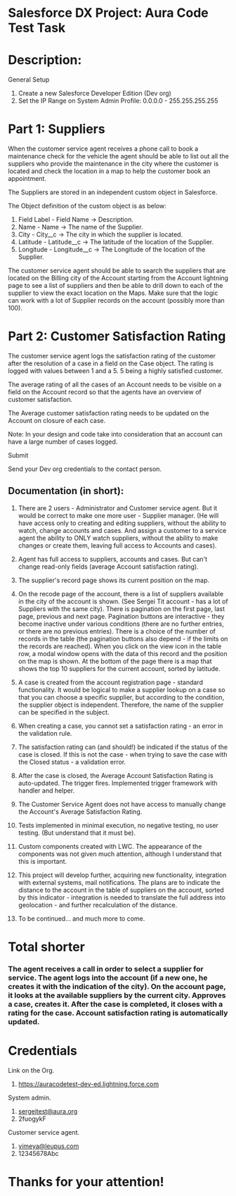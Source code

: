# Salesforce DX Project: Aura Code Test Task

# Description:
General Setup
1. Create a new Salesforce Developer Edition (Dev org)
2. Set the IP Range on System Admin Profile: 0.0.0.0 - 255.255.255.255
# Part 1: Suppliers

When the customer service agent receives a phone call to book a maintenance check for the vehicle the agent should be able to list out all the suppliers who provide the maintenance in the city where the customer is located and check the location in a map to help the customer book an appointment.

The Suppliers are stored in an independent custom object in Salesforce.

The Object definition of the custom object is as below:
1. Field Label - Field Name -> Description.
2. Name - Name -> The name of the Supplier.
3. City - City__c -> The city in which the supplier is located.
4. Latitude - Latitude__c -> The latitude of the location of the Supplier.
5. Longitude - Longitude__c -> The Longitude of the location of the Supplier.


The customer service agent should be able to search the suppliers that are located on the Billing city of the Account starting from the Account lightning page to see a list of suppliers and then be able to drill down to each of the supplier to view the exact location on the Maps.
Make sure that the logic can work with a lot of Supplier records on the account (possibly more than 100).

# Part 2: Customer Satisfaction Rating

The customer service agent logs the satisfaction rating of the customer after the resolution of a case in a field on the Case object. The rating is logged with values between 1 and a 5. 5 being a highly satisfied customer.

The average rating of all the cases of an Account needs to be visible on a field on the Account record so that the agents have an overview of customer satisfaction.

The Average customer satisfaction rating needs to be updated on the Account on closure of each case.

Note: In your design and code take into consideration that an account can have a large number of cases logged.

Submit

Send your Dev org credentials to the contact person.

## Documentation (in short):
1. There are 2 users - Administrator and Customer service agent. But it would be correct to make one more user - Supplier manager. 
(He will have access only to creating and editing suppliers, without the ability to watch, change accounts and cases. 
And assign a customer to a service agent the ability to ONLY watch suppliers, without the ability to make changes or create them, leaving full access to Accounts and cases). 
2. Agent has full access to suppliers, accounts and cases. But can't change read-only fields (average Account satisfaction rating).
3. The supplier's record page shows its current position on the map.
4. On the recode page of the account, there is a list of suppliers available in the city of the account is shown. (See Sergei Tit account - has a lot of Suppliers with the same city).
There is pagination on the first page, last page, previous and next page. 
Pagination buttons are interactive - they become inactive under various conditions (there are no further entries, or there are no previous entries).
There is a choice of the number of records in the table (the pagination buttons also depend - if the limits on the records are reached).
When you click on the view icon in the table row, a modal window opens with the data of this record and the position on the map is shown. 
At the bottom of the page there is a map that shows the top 10 suppliers for the current account, sorted by latitude.
5. A case is created from the account registration page - standard functionality. 
It would be logical to make a supplier lookup on a case so that you can choose a specific supplier, but according to the condition, the supplier object is independent. 
Therefore, the name of the supplier can be specified in the subject.
6. When creating a case, you cannot set a satisfaction rating - an error in the validation rule.
7. The satisfaction rating can (and should!) be indicated if the status of the case is closed.
If this is not the case - when trying to save the case with the Closed status - a validation error.
8. After the case is closed, the Average Account Satisfaction Rating is auto-updated. The trigger fires. Implemented trigger framework with handler and helper.
9. The Customer Service Agent does not have access to manually change the Account's Average Satisfaction Rating.
10. Tests implemented in minimal execution, no negative testing, no user testing. (But understand that it must be).
11. Custom components created with LWC. The appearance of the components was not given much attention, although I understand that this is important.

12. This project will develop further, acquiring new functionality, integration with external systems, mail notifications. 
The plans are to indicate the distance to the account in the table of suppliers on the account, sorted by this indicator - integration is needed to translate the full address into geolocation - and further recalculation of the distance.
13. To be continued... and much more to come.


# Total shorter
### The agent receives a call in order to select a supplier for service. The agent logs into the account (if a new one, he creates it with the indication of the city). On the account page, it looks at the available suppliers by the current city. Approves a case, creates it. After the case is completed, it closes with a rating for the case. Account satisfaction rating is automatically updated.


# Credentials

Link on the Org.
1. https://auracodetest-dev-ed.lightning.force.com

System admin.
1. sergeitest@aura.org
2. 2fuogykF

Customer service agent.
1. yimeya@leupus.com
2. 12345678Abc


# Thanks for your attention!
